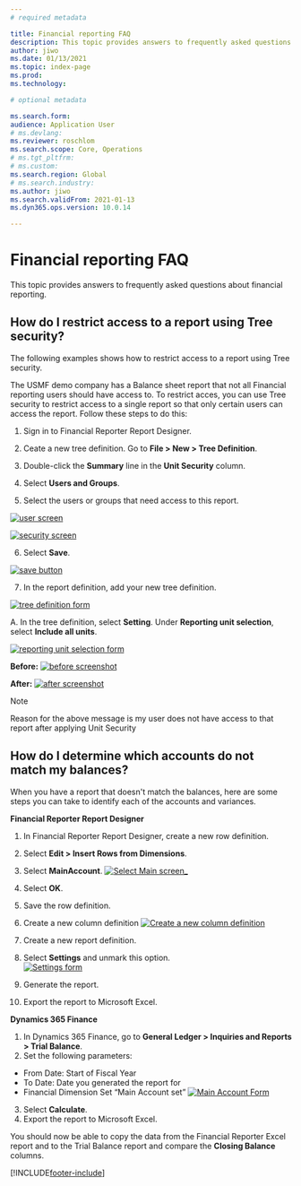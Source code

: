 ```yaml
---
# required metadata

title: Financial reporting FAQ 
description: This topic provides answers to frequently asked questions about financial reporting. 
author: jiwo
ms.date: 01/13/2021
ms.topic: index-page
ms.prod: 
ms.technology: 

# optional metadata

ms.search.form: 
audience: Application User
# ms.devlang: 
ms.reviewer: roschlom
ms.search.scope: Core, Operations
# ms.tgt_pltfrm: 
# ms.custom: 
ms.search.region: Global 
# ms.search.industry: 
ms.author: jiwo
ms.search.validFrom: 2021-01-13
ms.dyn365.ops.version: 10.0.14

---
```


# Financial reporting FAQ 

This topic provides answers to frequently asked questions about financial reporting. 

## How do I restrict access to a report using Tree security?

The following examples shows how to restrict access to a report using Tree security.

The USMF demo company has a Balance sheet report that not all Financial reporting users should have access to. To restrict acces, you can use Tree security to restrict access to a single report so that only certain users can access the report. Follow these steps to do this: 

1.	Sign in to Financial Reporter Report Designer.

2.	Ceate a new tree definition. Go to **File > New > Tree Definition**.
3.	Double-click the **Summary** line in the **Unit Security** column.
4.	Select **Users and Groups**.  
5.	Select the users or groups that need access to this report. 
          
[![user screen](./media/FR-FAQ_users.png)](./media/FR-FAQ_users.png)

[![security screen](./media/FR-FAQ_security.jpg)](./media/FR-FAQ_security.jpg)

6. Select **Save**.
  
[![save button](./media/FR-FAQ_save.png)](./media/FR-FAQ_save.png)

7.	In the report definition, add your new tree definition.

[![tree definition form](./media/FR-FAQ_tree-definition.jpg)](./media/FR-FAQ_tree-definition.jpg)

A.	In the tree definition, select **Setting**. Under **Reporting unit selection**, select **Include all units**.

[![reporting unit selection form](./media/FR-FAQ_reporting-unit-selection.jpg)](./media/FR-FAQ_reporting-unit-selection.jpg)

**Before:**
          [![before screenshot](./media/FR-FAQ_before.png)](./media/FR-FAQ_before.png)

**After:**
          [![after screenshot](./media/FR-FAQ_after.png)](./media/FR-FAQ_after.png)

> [!NOTE]
> Reason for the above message is my user does not have access to that report after applying Unit Security

## How do I determine which accounts do not match my balances?

When you have a report that doesn't match the balances, here are some steps you can take to identify each of the accounts and variances. 

**Financial Reporter Report Designer**
1. In Financial Reporter Report Designer, create a new row definition. 
2. Select **Edit > Insert Rows from Dimensions**.
3. Select **MainAccount**.
        [![Select Main screen_](./media/FR-FAQ_selectmain_.png)](./media/FR-FAQ_selectmain_.png)
    
4. Select **OK**.
5. Save the row definition.
6. Create a new column definition
        [![Create a new column definition](./media/FR-FAQ_column.png)](./media/FR-FAQ_column.png)

7.	Create a new report definition.
8.	Select **Settings** and unmark this option.  
      [![Settings form](./media/FR-FAQ_settings.png)](./media/FR-FAQ_settings.png)
   
9.	Generate the report. 
10.	Export the report to Microsoft Excel.

**Dynamics 365 Finance** 
1. In Dynamics 365 Finance, go to **General Ledger > Inquiries and Reports > Trial Balance**.
2. Set the following parameters:
  - From Date: Start of Fiscal Year
  - To Date: Date you generated the report for
  - Financial Dimension Set “Main Account set”
       [![Main Account Form](./media/FR-FAQ_mainacct.png)](./media/FR-FAQ_mainacct.png)
      
 3. Select **Calculate**.
 4. Export the report to Microsoft Excel.

You should now be able to copy the data from the Financial Reporter Excel report and to the Trial Balance report and compare the **Closing Balance** columns.

[!INCLUDE[footer-include](../../includes/footer-banner.md)]
